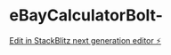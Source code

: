 # eBayCalculatorBolt-

[Edit in StackBlitz next generation editor ⚡️](https://stackblitz.com/~/github.com/memailGhub/eBayCalculatorBolt-)
